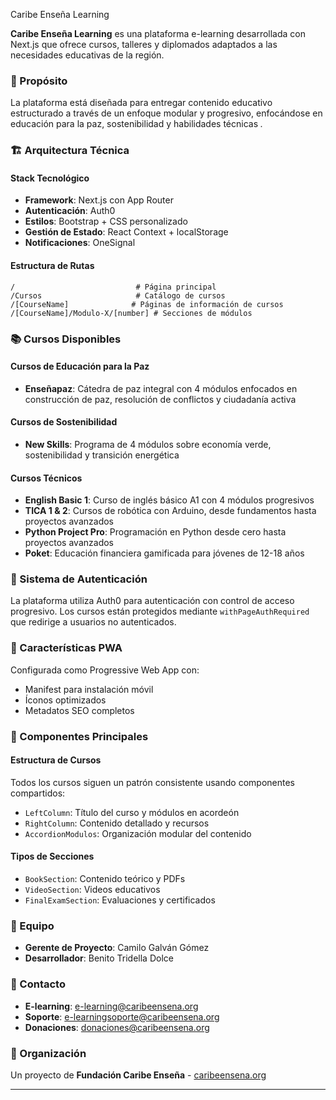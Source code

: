Caribe Enseña Learning 

**Caribe Enseña Learning** es una plataforma e-learning desarrollada con Next.js que ofrece cursos, talleres y diplomados adaptados a las necesidades educativas de la región.

### 🎯 Propósito

La plataforma está diseñada para entregar contenido educativo estructurado a través de un enfoque modular y progresivo, enfocándose en educación para la paz, sostenibilidad y habilidades técnicas <cite />.

### 🏗️ Arquitectura Técnica

#### Stack Tecnológico
- **Framework**: Next.js con App Router
- **Autenticación**: Auth0
- **Estilos**: Bootstrap + CSS personalizado
- **Gestión de Estado**: React Context + localStorage
- **Notificaciones**: OneSignal

#### Estructura de Rutas
```
/                           # Página principal
/Cursos                     # Catálogo de cursos
/[CourseName]              # Páginas de información de cursos
/[CourseName]/Modulo-X/[number] # Secciones de módulos
``` 

### 📚 Cursos Disponibles

#### Cursos de Educación para la Paz
- **Enseñapaz**: Cátedra de paz integral con 4 módulos enfocados en construcción de paz, resolución de conflictos y ciudadanía activa

#### Cursos de Sostenibilidad
- **New Skills**: Programa de 4 módulos sobre economía verde, sostenibilidad y transición energética 

#### Cursos Técnicos
- **English Basic 1**: Curso de inglés básico A1 con 4 módulos progresivos 
- **TICA 1 & 2**: Cursos de robótica con Arduino, desde fundamentos hasta proyectos avanzados 
- **Python Project Pro**: Programación en Python desde cero hasta proyectos avanzados 
- **Poket**: Educación financiera gamificada para jóvenes de 12-18 años  

### 🔐 Sistema de Autenticación

La plataforma utiliza Auth0 para autenticación con control de acceso progresivo. Los cursos están protegidos mediante `withPageAuthRequired` que redirige a usuarios no autenticados.

### 📱 Características PWA

Configurada como Progressive Web App con:
- Manifest para instalación móvil
- Íconos optimizados
- Metadatos SEO completos

### 🎨 Componentes Principales

#### Estructura de Cursos
Todos los cursos siguen un patrón consistente usando componentes compartidos:
- `LeftColumn`: Título del curso y módulos en acordeón
- `RightColumn`: Contenido detallado y recursos
- `AccordionModulos`: Organización modular del contenido 

#### Tipos de Secciones
- `BookSection`: Contenido teórico y PDFs
- `VideoSection`: Videos educativos
- `FinalExamSection`: Evaluaciones y certificados

### 👥 Equipo

- **Gerente de Proyecto**: Camilo Galván Gómez
- **Desarrollador**: Benito Tridella Dolce

### 📧 Contacto

- **E-learning**: e-learning@caribeensena.org
- **Soporte**: e-learningsoporte@caribeensena.org
- **Donaciones**: donaciones@caribeensena.org

### 🏢 Organización

Un proyecto de **Fundación Caribe Enseña** - [caribeensena.org](https://caribeensena.org/)

---
